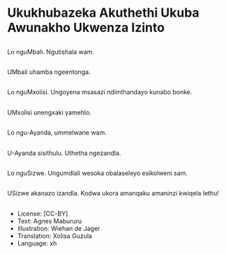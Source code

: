 # Ukukhubazeka Akuthethi Ukuba Awunakho Ukwenza Izinto

##
Lo nguMbali. Ngutishala wam.

##
UMbali uhamba ngeentonga.

##
Lo nguMxolisi. Ungoyena msasazi ndimthandayo kunabo bonke.

##
UMxolisi unengxaki yamehlo.

##
Lo ngu-Ayanda, ummelwane wam.

##
U-Ayanda sisithulu. Uthetha ngezandla.

##
Lo nguSizwe. Ungumdlali wesoka obalaseleyo esikolweni sam.

##
USizwe akanazo izandla. Kodwa ukora amanqaku amaninzi kwiqela lethu!

##
* License: [CC-BY]
* Text: Agnes Mabururu
* Illustration: Wiehan de Jager
* Translation: Xolisa Guzula
* Language: xh
